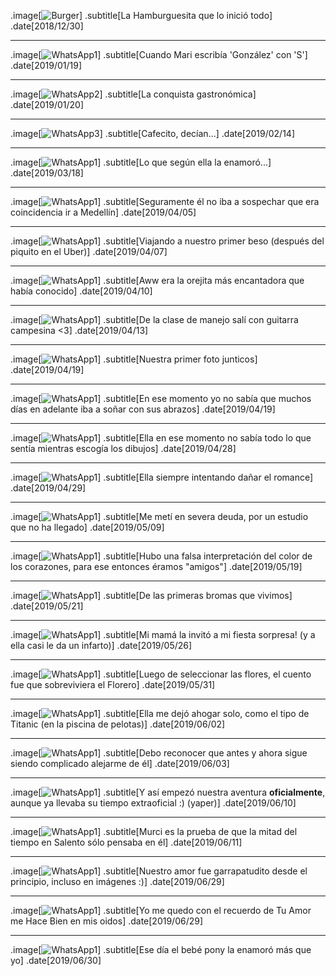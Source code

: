 .image[![Burger](img/20181230.jpg)]
.subtitle[La Hamburguesita que lo inició todo]
.date[2018/12/30]

---

.image[![WhatsApp1](img/20190119-025043_WhatsApp.jpg)]
.subtitle[Cuando Mari escribía 'González' con 'S']
.date[2019/01/19]

---

.image[![WhatsApp2](img/20190120-162806.jpg)]
.subtitle[La conquista gastronómica]
.date[2019/01/20]

---

.image[![WhatsApp3](img/20190214-150523_WhatsApp.jpg)]
.subtitle[Cafecito, decían...]
.date[2019/02/14]

---

.image[![WhatsApp1](img/20190318-WA0025.jpg)]
.subtitle[Lo que según ella la enamoró...]
.date[2019/03/18]

---

.image[![WhatsApp1](img/20190405-073243_WhatsApp.jpg)]
.subtitle[Seguramente él no iba a sospechar que era coincidencia ir a Medellín]
.date[2019/04/05]

---

.image[![WhatsApp1](img/20190407_185232.jpg)]
.subtitle[Viajando a nuestro primer beso (después del piquito en el Uber)]
.date[2019/04/07]

---

.image[![WhatsApp1](img/20190410-225723_Gallery.jpg)]
.subtitle[Aww era la orejita más encantadora que había conocido]
.date[2019/04/10]

---

.image[![WhatsApp1](img/20190413_130227.jpg)]
.subtitle[De la clase de manejo salí con guitarra campesina <3]
.date[2019/04/13]

---

.image[![WhatsApp1](img/20190419_161813.jpg)]
.subtitle[Nuestra primer foto junticos]
.date[2019/04/19]

---

.image[![WhatsApp1](img/20190419_161814.jpg)]
.subtitle[En ese momento yo no sabía que muchos días en adelante iba a soñar con sus abrazos]
.date[2019/04/19]

---

.image[![WhatsApp1](img/20190428_233625.jpg)]
.subtitle[Ella en ese momento no sabía todo lo que sentía mientras escogía los dibujos]
.date[2019/04/28]

---

.image[![WhatsApp1](img/20190429-WA0017.jpg)]
.subtitle[Ella siempre intentando dañar el romance]
.date[2019/04/29]

---

.image[![WhatsApp1](img/20190509-WA0002.jpg)]
.subtitle[Me metí en severa deuda, por un estudio que no ha llegado]
.date[2019/05/09]

---

.image[![WhatsApp1](img/20190519-WA0002.jpg)]
.subtitle[Hubo una falsa interpretación del color de los corazones, para ese entonces éramos "amigos"]
.date[2019/05/19]

---

.image[![WhatsApp1](img/20190521-WA0002.jpg)]
.subtitle[De las primeras bromas que vivimos]
.date[2019/05/21]

---

.image[![WhatsApp1](img/20190526-033629.jpg)]
.subtitle[Mi mamá la invitó a mi fiesta sorpresa! (y a ella casi le da un infarto)]
.date[2019/05/26]

---

.image[![WhatsApp1](img/20190531_203755.jpg)]
.subtitle[Luego de seleccionar las flores, el cuento fue que sobreviviera el Florero]
.date[2019/05/31]

---

.image[![WhatsApp1](img/20190602_224054.jpg)]
.subtitle[Ella me dejó ahogar solo, como el tipo de Titanic (en la piscina de pelotas)]
.date[2019/06/02]

---

.image[![WhatsApp1](img/20190603_105115.jpg)]
.subtitle[Debo reconocer que antes y ahora sigue siendo complicado alejarme de él]
.date[2019/06/03]

---

.image[![WhatsApp1](img/20190610-065057_Chrome.jpg)]
.subtitle[Y así empezó nuestra aventura __oficialmente__, aunque ya llevaba su tiempo extraoficial :) (yaper)]
.date[2019/06/10]

---

.image[![WhatsApp1](img/20190611-WA0000.jpg)]
.subtitle[Murci es la prueba de que la mitad del tiempo en Salento sólo pensaba en él]
.date[2019/06/11]

---

.image[![WhatsApp1](img/20190629-001034_Instagram.jpg)]
.subtitle[Nuestro amor fue garrapatudito desde el principio, incluso en imágenes :)]
.date[2019/06/29]

---

.image[![WhatsApp1](img/20190629_231221.jpg)]
.subtitle[Yo me quedo con el recuerdo de Tu Amor me Hace Bien en mis oidos]
.date[2019/06/29]

---

.image[![WhatsApp1](img/20190630_172319.jpg)]
.subtitle[Ese día el bebé pony la enamoró más que yo]
.date[2019/06/30]

